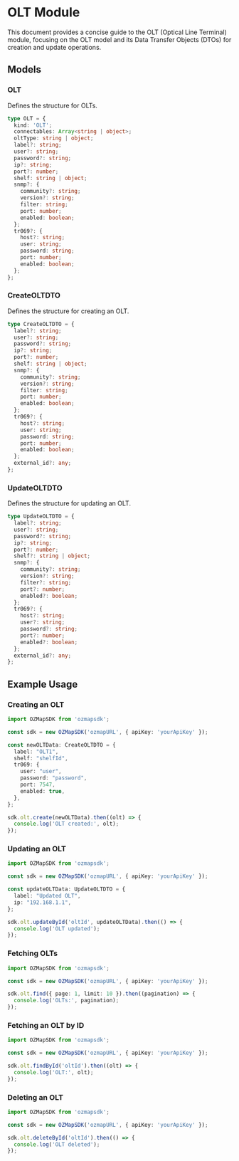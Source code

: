# OLT Module

This document provides a concise guide to the OLT (Optical Line Terminal) module, focusing on the OLT model and its Data Transfer Objects (DTOs) for creation and update operations.

## Models

### OLT

Defines the structure for OLTs.

```typescript
type OLT = {
  kind: 'OLT';
  connectables: Array<string | object>;
  oltType: string | object;
  label?: string;
  user?: string;
  password?: string;
  ip?: string;
  port?: number;
  shelf: string | object;
  snmp?: {
    community?: string;
    version?: string;
    filter: string;
    port: number;
    enabled: boolean;
  };
  tr069?: {
    host?: string;
    user: string;
    password: string;
    port: number;
    enabled: boolean;
  };
};
```

### CreateOLTDTO

Defines the structure for creating an OLT.

```typescript
type CreateOLTDTO = {
  label?: string;
  user?: string;
  password?: string;
  ip?: string;
  port?: number;
  shelf: string | object;
  snmp?: {
    community?: string;
    version?: string;
    filter: string;
    port: number;
    enabled: boolean;
  };
  tr069?: {
    host?: string;
    user: string;
    password: string;
    port: number;
    enabled: boolean;
  };
  external_id?: any;
};
```

### UpdateOLTDTO

Defines the structure for updating an OLT.

```typescript
type UpdateOLTDTO = {
  label?: string;
  user?: string;
  password?: string;
  ip?: string;
  port?: number;
  shelf?: string | object;
  snmp?: {
    community?: string;
    version?: string;
    filter?: string;
    port?: number;
    enabled?: boolean;
  };
  tr069?: {
    host?: string;
    user?: string;
    password?: string;
    port?: number;
    enabled?: boolean;
  };
  external_id?: any;
};
```

## Example Usage

### Creating an OLT

```typescript
import OZMapSDK from 'ozmapsdk';

const sdk = new OZMapSDK('ozmapURL', { apiKey: 'yourApiKey' });

const newOLTData: CreateOLTDTO = {
  label: "OLT1",
  shelf: "shelfId",
  tr069: {
    user: "user",
    password: "password",
    port: 7547,
    enabled: true,
  },
};

sdk.olt.create(newOLTData).then((olt) => {
  console.log('OLT created:', olt);
});
```

### Updating an OLT

```typescript
import OZMapSDK from 'ozmapsdk';

const sdk = new OZMapSDK('ozmapURL', { apiKey: 'yourApiKey' });

const updateOLTData: UpdateOLTDTO = {
  label: "Updated OLT",
  ip: "192.168.1.1",
};

sdk.olt.updateById('oltId', updateOLTData).then(() => {
  console.log('OLT updated');
});
```

### Fetching OLTs

```typescript
import OZMapSDK from 'ozmapsdk';

const sdk = new OZMapSDK('ozmapURL', { apiKey: 'yourApiKey' });

sdk.olt.find({ page: 1, limit: 10 }).then((pagination) => {
  console.log('OLTs:', pagination);
});
```

### Fetching an OLT by ID

```typescript
import OZMapSDK from 'ozmapsdk';

const sdk = new OZMapSDK('ozmapURL', { apiKey: 'yourApiKey' });

sdk.olt.findById('oltId').then((olt) => {
  console.log('OLT:', olt);
});
```

### Deleting an OLT

```typescript
import OZMapSDK from 'ozmapsdk';

const sdk = new OZMapSDK('ozmapURL', { apiKey: 'yourApiKey' });

sdk.olt.deleteById('oltId').then(() => {
  console.log('OLT deleted');
});
```